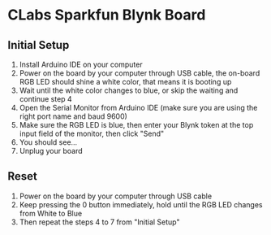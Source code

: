 # CLabs Sparkfun Blynk Board

## Initial Setup
1. Install Arduino IDE on your computer
2. Power on the board by your computer through USB cable, the on-board RGB LED should shine a white color, that means it is booting up
3. Wait until the white color changes to blue, or skip the waiting and continue step 4
4. Open the Serial Monitor from Arduino IDE (make sure you are using the right port name and baud 9600)
5. Make sure the RGB LED is blue, then enter your Blynk token at the top input field of the monitor, then click "Send"
6. You should see...
7. Unplug your board

## Reset
1. Power on the board by your computer through USB cable
2. Keep pressing the 0 button immediately, hold until the RGB LED changes from White to Blue
3. Then repeat the steps 4 to 7 from "Initial Setup"
